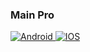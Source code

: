 
### Main Pro

<div id="badges">
  <a href= ">>>>>>>>>>>>>>>>>>>>>>>>>>>>>>>>" target="_blank">
    <img src="https://img.shields.io/badge/android-grey?style=for-the-badge&logo=android&logoColor=white" alt="Android"/>
  </a>
  <a href= ">>>>>>>>>>>>>>>>>>>>>>>>>>>>>>>>" target="_blank">
    <img src="https://img.shields.io/badge/iphone-blue?style=for-the-badge&logo=apple&logoColor=white" alt="IOS"/>
  </a>
 
</div>
